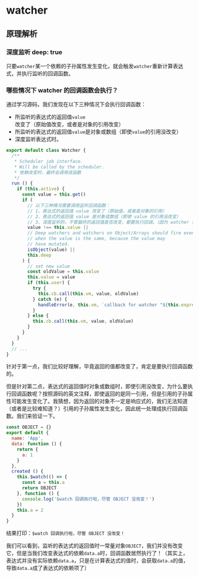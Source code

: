 # watcher

## 原理解析

### 深度监听 deep: true

只要`watcher`某一个依赖的子孙属性发生变化，就会触发`watcher`重新计算表达式，并执行监听的回调函数。

### 哪些情况下 watcher 的回调函数会执行？

通过学习源码，我们发现在以下三种情况下会执行回调函数：

- 所监听的表达式的返回值`value`改变了（原始值改变，或者是对象的引用改变）
- 所监听的表达式的返回值`value`是对象或数组（即使`value`的引用没改变）
- 深度监听表达式时。

```js
export default class Watcher {
  /**
   * Scheduler job interface.
   * Will be called by the scheduler.
   * 依赖改变时，最终会调用该函数
   */
  run () {
    if (this.active) {
      const value = this.get()
      if (
        // 以下三种情况需要调用监听回调函数：
        // 1、表达式的返回值 value 改变了（原始值，或者是对象的引用）
        // 2、表达式的返回值 value 是对象或数组（即使 value 的引用没改变）
        // 3、深度监听的，不管最终的返回值是否改变，都要执行回调。（因为 watcher 依赖的 dep 的子孙属性改变了）
        value !== this.value ||
        // Deep watchers and watchers on Object/Arrays should fire even
        // when the value is the same, because the value may
        // have mutated.
        isObject(value) ||
        this.deep
      ) {
        // set new value
        const oldValue = this.value
        this.value = value
        if (this.user) {
          try {
            this.cb.call(this.vm, value, oldValue)
          } catch (e) {
            handleError(e, this.vm, `callback for watcher "${this.expression}"`)
          }
        } else {
          this.cb.call(this.vm, value, oldValue)
        }
      }
    }
  }
  // ...
}
```

针对于第一点，我们比较好理解，毕竟返回的值都改变了，肯定是要执行回调函数的。

但是针对第二点，表达式的返回值时对象或数组时，即使引用没改变，为什么要执行回调函数呢？按照源码的英文注释，即使返回的是同一引用，但是引用的子孙属性可能发生变化了。我猜想，因为返回的对象不一定是响应式的，我们无法知道（或者是比较难知道？）引用的子孙属性发生变化，因此统一处理成执行回调函数。我们来验证一下。

```js
const OBJECT = {}
export default {
  name: 'App',
  data: function () {
    return {
      a: 1
    }
  },
  created () {
    this.$watch(() => {
      const a = this.a
      return OBJECT
    }, function () {
      console.log('$watch 回调执行啦，尽管 OBJECT 没改变！')
    })
    this.a = 2
  }
}
```

结果打印：`$watch 回调执行啦，尽管 OBJECT 没改变！`

我们可以看到，监听的表达式的返回值时一常量对象`OBJECT`，我们并没有改变它，但是当我们改变表达式的依赖`data.a`时，回调函数居然执行了！（其实上，表达式并没有实际依赖`data.a`，只是在计算表达式的值时，会获取`data.a`的值，导致`data.a`成了表达式的依赖项了）